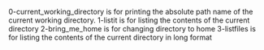 0-current_working_directory is for printing the absolute path name of the current working directory.
1-listit is for listing the contents of the current directory
2-bring_me_home is for changing directory to home
3-listfiles is for listing the contents of the current directory in long format
